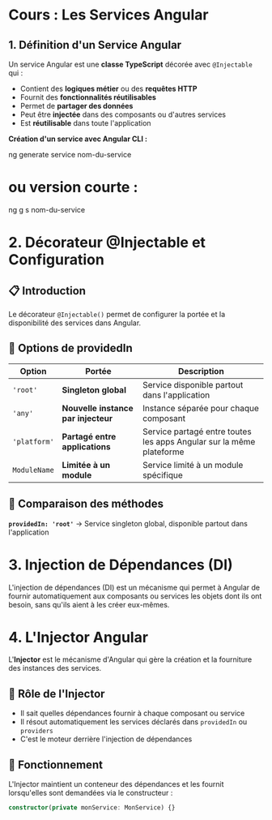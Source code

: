 # Cours : Les Services Angular

## 1. Définition d'un Service Angular

Un service Angular est une **classe TypeScript** décorée avec `@Injectable` qui :

- Contient des **logiques métier** ou des **requêtes HTTP**
- Fournit des **fonctionnalités réutilisables**
- Permet de **partager des données**
- Peut être **injectée** dans des composants ou d'autres services
- Est **réutilisable** dans toute l'application

**Création d'un service avec Angular CLI :**

ng generate service nom-du-service
# ou version courte :
ng g s nom-du-service

# 2. Décorateur @Injectable et Configuration

## 📋 Introduction
Le décorateur `@Injectable()` permet de configurer la portée et la disponibilité des services dans Angular.

## 🎯 Options de providedIn

| Option | Portée | Description |
|--------|--------|-------------|
| `'root'` | **Singleton global** | Service disponible partout dans l'application |
| `'any'` | **Nouvelle instance par injecteur** | Instance séparée pour chaque composant |
| `'platform'` | **Partagé entre applications** | Service partagé entre toutes les apps Angular sur la même plateforme |
| `ModuleName` | **Limitée à un module** | Service limité à un module spécifique |

## 🔄 Comparaison des méthodes

**`providedIn: 'root'`** → Service singleton global, disponible partout dans l'application

# 3. Injection de Dépendances (DI)

L'injection de dépendances (DI) est un mécanisme qui permet à Angular de fournir automatiquement aux composants ou services les objets dont ils ont besoin, sans qu'ils aient à les créer eux-mêmes.

# 4. L'Injector Angular

L'**Injector** est le mécanisme d'Angular qui gère la création et la fourniture des instances des services.

## 🎯 Rôle de l'Injector

- Il sait quelles dépendances fournir à chaque composant ou service
- Il résout automatiquement les services déclarés dans `providedIn` ou `providers`
- C'est le moteur derrière l'injection de dépendances

## 🔄 Fonctionnement

L'Injector maintient un conteneur des dépendances et les fournit lorsqu'elles sont demandées via le constructeur :

```typescript
constructor(private monService: MonService) {}